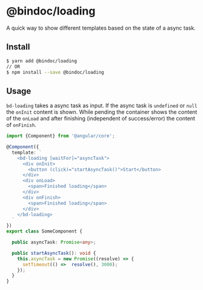 # @bindoc/loading

A quick way to show different templates based on the state of a async task.

## Install

```bash
$ yarn add @bindoc/loading
// OR
$ npm install --save @bindoc/loading
```

## Usage

`bd-loading` takes a async task as input.
If the async task is `undefined` or `null` the `onInit` content is shown. 
While pending the container shows the content of the `onLoad` and after finishing (independent of success/error) the content of `onFinish`.

```typescript
import {Component} from '@angular/core';

@Component({
  template: `
    <bd-loading [waitFor]="asyncTask">
      <div onInit>
        <button (click)="startAsyncTask()">Start</button>
      </div> 
      <div onLoad>
        <span>Finished loading</span>
      </div> 
      <div onFinish>
        <span>Finished loading</span>
      </div>
    </bd-loading>
  `
})
export class SomeComponent {

  public asyncTask: Promise<any>;

  public startAsyncTask(): void {
    this.asyncTask = new Promise((resolve) => {
      setTimeout(() =>  resolve(), 3000);
    });
  }
}
```
